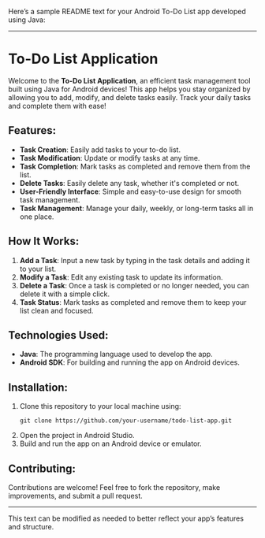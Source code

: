 Here’s a sample README text for your Android To-Do List app developed using Java:

---

# To-Do List Application

Welcome to the **To-Do List Application**, an efficient task management tool built using Java for Android devices! This app helps you stay organized by allowing you to add, modify, and delete tasks easily. Track your daily tasks and complete them with ease!

## Features:
- **Task Creation**: Easily add tasks to your to-do list.
- **Task Modification**: Update or modify tasks at any time.
- **Task Completion**: Mark tasks as completed and remove them from the list.
- **Delete Tasks**: Easily delete any task, whether it's completed or not.
- **User-Friendly Interface**: Simple and easy-to-use design for smooth task management.
- **Task Management**: Manage your daily, weekly, or long-term tasks all in one place.

## How It Works:
1. **Add a Task**: Input a new task by typing in the task details and adding it to your list.
2. **Modify a Task**: Edit any existing task to update its information.
3. **Delete a Task**: Once a task is completed or no longer needed, you can delete it with a simple click.
4. **Task Status**: Mark tasks as completed and remove them to keep your list clean and focused.

## Technologies Used:
- **Java**: The programming language used to develop the app.
- **Android SDK**: For building and running the app on Android devices.

## Installation:
1. Clone this repository to your local machine using:
   ```
   git clone https://github.com/your-username/todo-list-app.git
   ```
2. Open the project in Android Studio.
3. Build and run the app on an Android device or emulator.

## Contributing:
Contributions are welcome! Feel free to fork the repository, make improvements, and submit a pull request.

---

This text can be modified as needed to better reflect your app’s features and structure.
